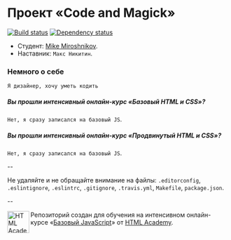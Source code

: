 # Проект «Code and Magick»

[![Build status][travis-image]][travis-url]
[![Dependency status][dependency-image]][dependency-url]

* Студент: [Mike Miroshnikov](https://htmlacademy.ru/profile/id137210).
* Наставник: `Макс Никитин`.

### Немного о себе
`Я дизайнер, хочу уметь кодить`

##### Вы прошли интенсивный онлайн-курс «Базовый HTML и CSS»?
`Нет, я сразу записался на базовый JS`.

##### Вы прошли интенсивный онлайн-курс «Продвинутый HTML и CSS»?
`Нет, я сразу записался на базовый JS`.

--

Не удаляйте и не обращайте внимание на файлы: `.editorconfig`, `.eslintignore`, `.eslintrc`, `.gitignore`, `.travis.yml`, `Makefile`, `package.json`.

--

<a href="https://htmlacademy.ru/js_intensive"><img align="left" width="50" height="50" title="HTML Academy" src="https://htmlacademy.ru/static/img/logo-github-javascript.svg"></a>

Репозиторий создан для обучения на интенсивном онлайн-курсе «[Базовый JavaScript](https://htmlacademy.ru/js_intensive)» от [HTML Academy](https://htmlacademy.ru).

[travis-image]: https://travis-ci.org/js-htmlacademy/137210-code-and-magick.svg?branch=master
[travis-url]: https://travis-ci.org/js-htmlacademy/137210-code-and-magick
[dependency-image]: https://david-dm.org/js-htmlacademy/137210-code-and-magick.svg?style=flat-square
[dependency-url]: https://david-dm.org/js-htmlacademy/137210-code-and-magick
